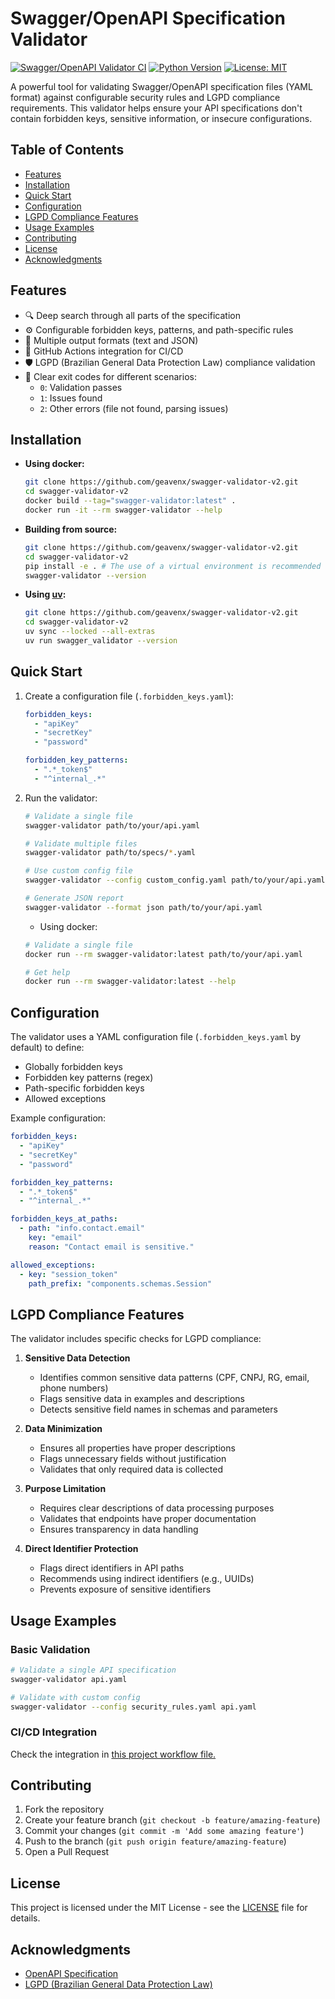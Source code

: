 # Swagger/OpenAPI Specification Validator

[![Swagger/OpenAPI Validator CI](https://github.com/geavenx/swagger-validator-v2/actions/workflows/swagger_validator.yml/badge.svg)](https://github.com/geavenx/swagger-validator-v2/actions/workflows/swagger_validator.yml)
[![Python Version](https://img.shields.io/badge/python-3.8%2B-blue)](https://www.python.org/downloads/)
[![License: MIT](https://img.shields.io/badge/License-MIT-yellow.svg)](https://opensource.org/licenses/MIT)

A powerful tool for validating Swagger/OpenAPI specification files (YAML format) against configurable security rules and LGPD compliance requirements. This validator helps ensure your API specifications don't contain forbidden keys, sensitive information, or insecure configurations.

## Table of Contents

- [Features](#features)
- [Installation](#installation)
- [Quick Start](#quick-start)
- [Configuration](#configuration)
- [LGPD Compliance Features](#lgpd-compliance-features)
- [Usage Examples](#usage-examples)
- [Contributing](#contributing)
- [License](#license)
- [Acknowledgments](#acknowledgments)

## Features

- 🔍 Deep search through all parts of the specification
- ⚙️ Configurable forbidden keys, patterns, and path-specific rules
- 📝 Multiple output formats (text and JSON)
- 🔄 GitHub Actions integration for CI/CD
- 🛡️ LGPD (Brazilian General Data Protection Law) compliance validation
- 🚦 Clear exit codes for different scenarios:
  - `0`: Validation passes
  - `1`: Issues found
  - `2`: Other errors (file not found, parsing issues)

## Installation

- **Using docker:**

    ```bash
    git clone https://github.com/geavenx/swagger-validator-v2.git
    cd swagger-validator-v2
    docker build --tag="swagger-validator:latest" .
    docker run -it --rm swagger-validator --help
    ```

- **Building from source:**

    ```bash
    git clone https://github.com/geavenx/swagger-validator-v2.git
    cd swagger-validator-v2
    pip install -e . # The use of a virtual environment is recommended
    swagger-validator --version
    ```

- **Using [uv](https://docs.astral.sh/uv/):**

    ```bash
    git clone https://github.com/geavenx/swagger-validator-v2.git
    cd swagger-validator-v2
    uv sync --locked --all-extras
    uv run swagger_validator --version
    ```

## Quick Start

1. Create a configuration file (`.forbidden_keys.yaml`):

    ```yaml
    forbidden_keys:
      - "apiKey"
      - "secretKey"
      - "password"

    forbidden_key_patterns:
      - ".*_token$"
      - "^internal_.*"
    ```

2. Run the validator:

    ```bash
    # Validate a single file
    swagger-validator path/to/your/api.yaml

    # Validate multiple files
    swagger-validator path/to/specs/*.yaml

    # Use custom config file
    swagger-validator --config custom_config.yaml path/to/your/api.yaml

    # Generate JSON report
    swagger-validator --format json path/to/your/api.yaml
    ```

    - Using docker:

    ```bash
    # Validate a single file
    docker run --rm swagger-validator:latest path/to/your/api.yaml

    # Get help
    docker run --rm swagger-validator:latest --help
    ```

## Configuration

The validator uses a YAML configuration file (`.forbidden_keys.yaml` by default) to define:

- Globally forbidden keys
- Forbidden key patterns (regex)
- Path-specific forbidden keys
- Allowed exceptions

Example configuration:

```yaml
forbidden_keys:
  - "apiKey"
  - "secretKey"
  - "password"

forbidden_key_patterns:
  - ".*_token$"
  - "^internal_.*"

forbidden_keys_at_paths:
  - path: "info.contact.email"
    key: "email"
    reason: "Contact email is sensitive."

allowed_exceptions:
  - key: "session_token"
    path_prefix: "components.schemas.Session"
```

## LGPD Compliance Features

The validator includes specific checks for LGPD compliance:

1. **Sensitive Data Detection**
   - Identifies common sensitive data patterns (CPF, CNPJ, RG, email, phone numbers)
   - Flags sensitive data in examples and descriptions
   - Detects sensitive field names in schemas and parameters

2. **Data Minimization**
   - Ensures all properties have proper descriptions
   - Flags unnecessary fields without justification
   - Validates that only required data is collected

3. **Purpose Limitation**
   - Requires clear descriptions of data processing purposes
   - Validates that endpoints have proper documentation
   - Ensures transparency in data handling

4. **Direct Identifier Protection**
   - Flags direct identifiers in API paths
   - Recommends using indirect identifiers (e.g., UUIDs)
   - Prevents exposure of sensitive identifiers

## Usage Examples

### Basic Validation

```bash
# Validate a single API specification
swagger-validator api.yaml

# Validate with custom config
swagger-validator --config security_rules.yaml api.yaml
```

### CI/CD Integration

Check the integration in [this project workflow file.](.github/workflows/swagger_validator.yml)

## Contributing

1. Fork the repository
2. Create your feature branch (`git checkout -b feature/amazing-feature`)
3. Commit your changes (`git commit -m 'Add some amazing feature'`)
4. Push to the branch (`git push origin feature/amazing-feature`)
5. Open a Pull Request

## License

This project is licensed under the MIT License - see the [LICENSE](LICENSE) file for details.

## Acknowledgments

- [OpenAPI Specification](https://swagger.io/specification/)
- [LGPD (Brazilian General Data Protection Law)](https://www.gov.br/cidadania/pt-br/acesso-a-informacao/lgpd)
